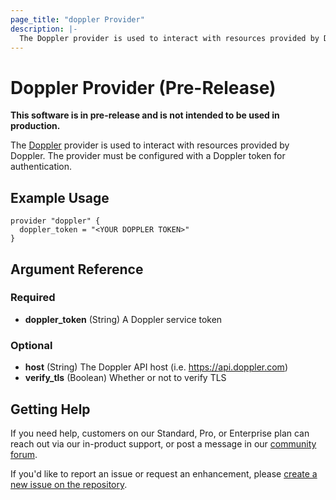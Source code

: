 ```yaml
---
page_title: "doppler Provider"
description: |-
  The Doppler provider is used to interact with resources provided by Doppler. The provider must be configured with a Doppler token for authentication.
---
```


# Doppler Provider (Pre-Release)

**This software is in pre-release and is not intended to be used in production.**

The [Doppler](https://doppler.com) provider is used to interact with resources provided by Doppler. The provider must be configured with a Doppler token for authentication.

## Example Usage

```hcl
provider "doppler" {
  doppler_token = "<YOUR DOPPLER TOKEN>"
}
```

## Argument Reference

### Required

- **doppler_token** (String) A Doppler service token

### Optional

- **host** (String) The Doppler API host (i.e. https://api.doppler.com)
- **verify_tls** (Boolean) Whether or not to verify TLS

## Getting Help

If you need help, customers on our Standard, Pro, or Enterprise plan can reach out via our in-product support, or post a message in our [community forum](https://community.doppler.com/c/need-help/6).

If you'd like to report an issue or request an enhancement, please [create a new issue on the repository](https://github.com/DopplerHQ/terraform-provider-doppler/issues).
